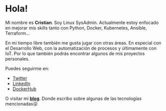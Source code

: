 # Hola!

Mi nombre es **Cristian**. Soy Linux SysAdmin. Actualmente estoy enfocado en mejorar mis skills tanto con Python, Docker, Kubernetes, Ansible, Terraform...

En mi tiempo libre también me gusta jugar con otras áreas. En especial con el Desarrollo Web, con la automatización de procesos y últimamente con IoT. Por lo que también podrás encontrar algunos de mis proyectos personales.

Puedes seguirme en:

- [Twitter](https://twitter.com/barckcode)
- [LinkedIn](https://www.linkedin.com/in/barckcode)
- [DockerHub](https://hub.docker.com/u/barckcode)

O visitar mi [**blog**](https://collectednotes.com/barckcode). Donde escribo sobre algunas de las tecnologías mencionadas😜
